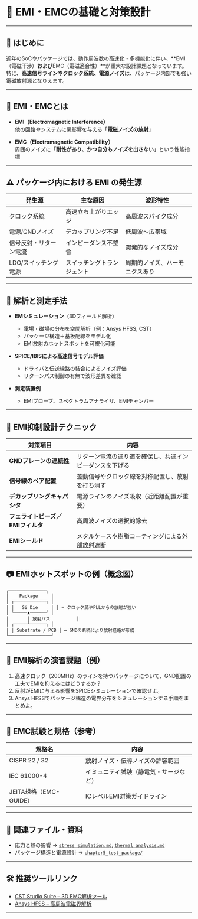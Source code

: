 # 📡 EMI・EMCの基礎と対策設計

---

## 📝 はじめに

近年のSoCやパッケージでは、動作周波数の高速化・多機能化に伴い、**EMI（電磁干渉）**および**EMC（電磁適合性）**が重大な設計課題となっています。特に、**高速信号ラインやクロック系統、電源ノイズ**は、パッケージ内部でも強い電磁放射源となりえます。

---

## 📖 EMI・EMCとは

- **EMI（Electromagnetic Interference）**  
  他の回路やシステムに悪影響を与える「**電磁ノイズの放射**」

- **EMC（Electromagnetic Compatibility）**  
  周囲のノイズに「**耐性があり、かつ自分もノイズを出さない**」という性能指標

---

## ⚠️ パッケージ内における EMI の発生源

| 発生源 | 主な原因 | 波形特性 |
|--------|----------|----------|
| クロック系統 | 高速立ち上がりエッジ | 高周波スパイク成分 |
| 電源/GNDノイズ | デカップリング不足 | 低周波〜広帯域 |
| 信号反射・リターン電流 | インピーダンス不整合 | 突発的なノイズ成分 |
| LDO/スイッチング電源 | スイッチングトランジェント | 周期的ノイズ、ハーモニクスあり |

---

## 📡 解析と測定手法

- **EMシミュレーション**（3Dフィールド解析）  
  - 電場・磁場の分布を空間解析（例：Ansys HFSS, CST）
  - パッケージ構造＋基板配線をモデル化
  - EMI放射のホットスポットを可視化可能

- **SPICE/IBISによる高速信号モデル評価**  
  - ドライバと伝送線路の結合によるノイズ評価
  - リターンパス制御の有無で波形差異を確認

- **測定装置例**  
  - EMIプローブ、スペクトラムアナライザ、EMIチャンバー

---

## 🧰 EMI抑制設計テクニック

| 対策項目 | 内容 |
|----------|------|
| **GNDプレーンの連続性** | リターン電流の通り道を確保し、共通インピーダンスを下げる |
| **信号線のペア配置** | 差動信号やクロック線を対称配置し、放射を打ち消す |
| **デカップリングキャパシタ** | 電源ラインのノイズ吸収（近距離配置が重要） |
| **フェライトビーズ／EMIフィルタ** | 高周波ノイズの選択的除去 |
| **EMIシールド** | メタルケースや樹脂コーティングによる外部放射遮断 |

---

## 📷 EMIホットスポットの例（概念図）

```
┌──────────────┐
│    Package     │
│ ┌────────────┐ │
│ │   Si Die     │ │ ← クロック源やPLLからの放射が強い
│ └─────▲──────┘ │
│       │ 放射パス          │
│ ┌─────┴──────┐ │
│ │ Substrate / PCB │ ← GNDの断続により放射経路が形成
└────────────────┘
```

---

## 🧠 EMI解析の演習課題（例）

1. 高速クロック（200MHz）のラインを持つパッケージについて、GND配置の工夫でEMIを抑えるにはどうするか？
2. 反射がEMIに与える影響をSPICEシミュレーションで確認せよ。
3. Ansys HFSSでパッケージ構造の電界分布をシミュレーションする手順をまとめよ。

---

## 📎 EMC試験と規格（参考）

| 規格名 | 内容 |
|--------|------|
| CISPR 22 / 32 | 放射ノイズ・伝導ノイズの許容範囲 |
| IEC 61000-4 | イミュニティ試験（静電気・サージなど） |
| JEITA規格（EMC-GUIDE） | ICレベルEMI対策ガイドライン |

---

## 🔗 関連ファイル・資料

- 応力と熱の影響 → [`stress_simulation.md`](./stress_simulation.md), [`thermal_analysis.md`](./thermal_analysis.md)
- パッケージ構造と電源設計 → [`chapter5_test_package/`](../../chapter5_test_package/)

---

## 🛠️ 推奨ツールリンク

- [CST Studio Suite – 3D EMC解析ツール](https://www.3ds.com/products-services/simulia/products/cst-studio-suite/)
- [Ansys HFSS – 高周波電磁界解析](https://www.ansys.com/products/electronics/ansys-hfss)

---
